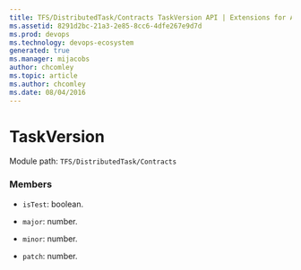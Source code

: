 ```yaml
---
title: TFS/DistributedTask/Contracts TaskVersion API | Extensions for Azure DevOps Services
ms.assetid: 8291d2bc-21a3-2e85-8cc6-4dfe267e9d7d
ms.prod: devops
ms.technology: devops-ecosystem
generated: true
ms.manager: mijacobs
author: chcomley
ms.topic: article
ms.author: chcomley
ms.date: 08/04/2016
---
```


# TaskVersion

Module path: `TFS/DistributedTask/Contracts`


### Members

* `isTest`: boolean. 

* `major`: number. 

* `minor`: number. 

* `patch`: number. 

